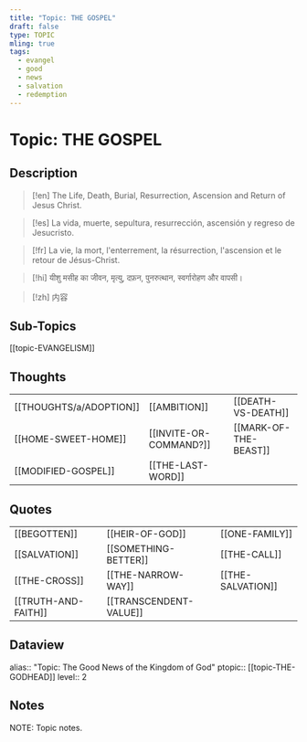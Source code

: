 ```yaml
---
title: "Topic: THE GOSPEL"
draft: false
type: TOPIC
mling: true
tags:
  - evangel
  - good
  - news
  - salvation
  - redemption
---
```

# Topic: THE GOSPEL
## Description
>[!en]
>The Life, Death, Burial, Resurrection, Ascension and Return of Jesus Christ.

>[!es]
>La vida, muerte, sepultura, resurrección, ascensión y regreso de Jesucristo.

>[!fr]
>La vie, la mort, l'enterrement, la résurrection, l'ascension et le retour de Jésus-Christ.

>[!hi]
>यीशु मसीह का जीवन, मृत्यु, दफ़न, पुनरुत्थान, स्वर्गारोहण और वापसी।

>[!zh]
>内容

## Sub-Topics
[[topic-EVANGELISM]]

## Thoughts
|                         |                        |                       |
| ----------------------- | ---------------------- | --------------------- |
| [[THOUGHTS/a/ADOPTION]] | [[AMBITION]]           | [[DEATH-VS-DEATH]]    |
| [[HOME-SWEET-HOME]]     | [[INVITE-OR-COMMAND?]] | [[MARK-OF-THE-BEAST]] |
| [[MODIFIED-GOSPEL]]     | [[THE-LAST-WORD]]      |                       |

## Quotes
|     |     |     |
| --- | --- | --- |
| [[BEGOTTEN]] | [[HEIR-OF-GOD]] | [[ONE-FAMILY]] |
| [[SALVATION]] | [[SOMETHING-BETTER]] | [[THE-CALL]] | 
| [[THE-CROSS]] | [[THE-NARROW-WAY]] | [[THE-SALVATION]] |
| [[TRUTH-AND-FAITH]] | [[TRANSCENDENT-VALUE]] |

## Dataview
alias:: "Topic: The Good News of the Kingdom of God"
ptopic:: [[topic-THE-GODHEAD]]
level:: 2

## Notes
NOTE: Topic notes.